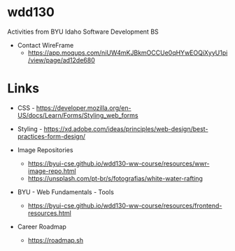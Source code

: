 # wdd130
Activities from BYU Idaho Software Development BS

- Contact WireFrame
    - https://app.moqups.com/niUW4mKJBkmOCCUe0qHYwEOQiXyyU1pi/view/page/ad12de680
    

# Links

- CSS - https://developer.mozilla.org/en-US/docs/Learn/Forms/Styling_web_forms

- Styling - https://xd.adobe.com/ideas/principles/web-design/best-practices-form-design/

- Image Repositories 
    - https://byui-cse.github.io/wdd130-ww-course/resources/wwr-image-repo.html
    - https://unsplash.com/pt-br/s/fotografias/white-water-rafting


- BYU - Web Fundamentals - Tools
    - https://byui-cse.github.io/wdd130-ww-course/resources/frontend-resources.html

- Career Roadmap
    - https://roadmap.sh